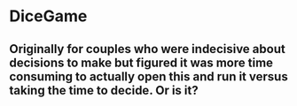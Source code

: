 # DiceGame
## Originally for couples who were indecisive about decisions to make but figured it was more time consuming to actually open this and run it versus taking the time to decide. Or is it?
